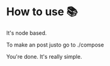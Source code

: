 <h1>How to use 📚</h2>
<p>It's node based.</p>
<p>To make an post justo go to ./compose</p>
<p>You're done. It's really simple.</p>